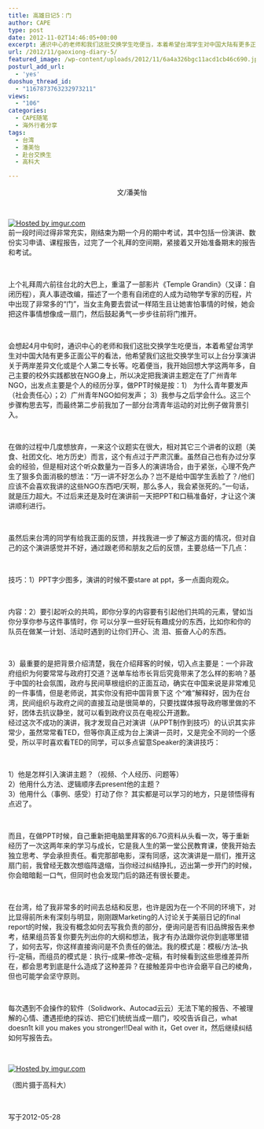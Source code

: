 ```yaml
---
title: 高雄日记5：门
author: CAPE
type: post
date: 2012-11-02T14:46:05+00:00
excerpt: 通识中心的老师和我们这批交换学生吃便当，本着希望台湾学生对中国大陆有更多正面公平的看法，他希望我们这批交换学生可以上台分享演讲关于两岸差异文化或是个人第二专长等。
url: /2012/11/gaoxiong-diary-5/
featured_image: /wp-content/uploads/2012/11/6a4a326bgc11acd1cb46c690.jpg
posturl_add_url:
  - 'yes'
duoshuo_thread_id:
  - "1167873763232973211"
views:
  - "106"
categories:
  - CAPE随笔
  - 海外行者分享
tags:
  - 台湾
  - 潘美怡
  - 赴台交换生
  - 高科大

---
```

<p style="text-align: center;">
  文/潘美怡
</p>

&nbsp;

[![][1]][2]  
前一段时间过得非常充实，刚结束为期一个月的期中考试，其中包括一份演讲、数份实习申请、课程报告，过完了一个礼拜的空间期，紧接着又开始准备期末的报告和考试。

&nbsp;

上个礼拜周六前往台北的大巴上，重温了一部影片《Temple Grandin》（又译：自闭历程），真人事迹改编，描述了一个患有自闭症的人成为动物学专家的历程，片中出现了非常多的“门”，当女主角要去尝试一样陌生且让她害怕事情的时候，她会把这件事情想像成一扇门，然后鼓起勇气一步步往前将门推开。

&nbsp;

会想起4月中旬时，通识中心的老师和我们这批交换学生吃便当，本着希望台湾学生对中国大陆有更多正面公平的看法，他希望我们这批交换学生可以上台分享演讲关于两岸差异文化或是个人第二专长等。吃着便当，我开始回想大学这两年多，自己主要的校外实践都放在NGO身上，所以决定把我演讲主题定在了广州青年NGO，出发点主要是个人的经历分享，做PPT时候是按：1） 为什么青年要发声（社会责任心）；2）广州青年NGO如何发声； 3）我参与之后学会什么。这三个步骤构思去写，而最终第二步前我加了一部分台湾青年运动的对比例子做背景引入。

&nbsp;

在做的过程中几度想放弃，一来这个议题实在很大，相对其它三个讲者的议题（美食、社团文化、地方历史）而言，这个有点过于严肃沉重。虽然自己也有办过分享会的经验，但是相对这个听众数量为一百多人的演讲场合，由于紧张，心理不免产生了狠多负面消极的想法：“万一讲不好怎么办？岂不是给中国学生丢脸了？/他们应该不会喜欢我讲的这些NGO东西吧/天啊，那么多人，我会紧张死的。”一句话，就是压力超大。不过后来还是及时在演讲前一天把PPT和口稿准备好，才让这个演讲顺利进行。

&nbsp;

虽然后来台湾的同学有给我正面的反馈，并找我进一步了解这方面的情况，但对自己的这个演讲感觉并不好，通过跟老师和朋友之后的反馈，主要总结一下几点：

&nbsp;

技巧：1）PPT字少图多，演讲的时候不要stare at ppt，多一点面向观众。

&nbsp;

内容：2）要引起听众的共鸣，即你分享的内容要有引起他们共鸣的元素，譬如当你分享你参与这件事情时，你 可以分享一些好玩有趣成分的东西，比如你和你的队员在做某一计划、活动时遇到的让你们开心、流 泪、振奋人心的东西。

&nbsp;

3）最重要的是把背景介绍清楚，我在介绍拜客的时候，切入点主要是：一个非政府组织为何要常常与政府打交道？送单车给市长背后究竟带来了怎么样的影响？基于中国的社会氛围，政府与民间草根组织的正面互动，确实在中国来说是非常难见的一件事情，但是老师说，其实你没有把中国背景下这 个“难”解释好，因为在台湾，民间组织与政府之间的直接互动是很简单的，只要找媒体报导政府哪里做的不好，团体去抗议静坐，就可以看到政府议员在电视公开道歉。  
经过这次不成功的演讲，我才发现自己对演讲（从PPT制作到技巧）的认识其实非常少，虽然常常看TED，但等你真正成为台上演讲一员时，又是完全不同的一个感受，所以平时喜欢看TED的同学，可以多点留意Speaker的演讲技巧：

&nbsp;

1）他是怎样引入演讲主题？（视频、个人经历、问题等）  
2）他用什么方法、逻辑顺序去present他的主题？  
3）他用什么（事例、感受）打动了你？ 其实都是可以学习的地方，只是领悟得有点迟了。

&nbsp;

而且，在做PPT时候，自己重新把电脑里拜客的6.7G资料从头看一次，等于重新经历了一次这两年来的学习与成长，它是我人生的第一堂公民教育课，使我开始去独立思考、学会承担责任。看完那部电影，深有同感，这次演讲是一扇们，推开这扇门前，我曾经无数次想临阵退缩，当你经过纠结挣扎，迈出第一步开门的时候，你会暗暗鬆一口气，但同时也会发现门后的路还有很长要走。

&nbsp;

在台湾，给了我非常多的时间去总结和反思，也许是因为在一个不同的环境下，对比显得前所未有深刻与明显，刚刚跟Marketing的人讨论关于美丽日记的final report的时候，我没有概念如何去写我负责的部分，便询问是否有旧品牌报告来参考，结果组员答复你要先列出你的大纲和想法，我才有办法跟你说你到底哪里错了，如何去写，你这样直接询问是不负责任的做法。我的模式是：模板/方法&#8211;执行&#8211;定稿，而组员的模式是：执行&#8211;成果&#8211;修改&#8211;定稿，有时候看到这些思维差异所在，都会思考到底是什么造成了这种差异？在接触差异中也许会磨平自己的棱角，但也可能学会坚守原则。

&nbsp;

每次遇到不会操作的软件（Solidwork、Autocad云云）无法下笔的报告、不被理解的心情、遭遇拒绝的採访、把它们统统当成一扇门，咬咬告诉自己，what doesn1t kill you makes you stronger!!Deal with it，Get over it，然后继续纠结如何写报告去。

&nbsp;

[![][3]][4]

（图片摄于高科大）

&nbsp;

写于2012-05-28

 [1]: http://i.imgur.com/t8DHPl.jpg "Hosted by imgur.com"
 [2]: http://imgur.com/t8DHP
 [3]: http://i.imgur.com/1owjGl.jpg "Hosted by imgur.com"
 [4]: http://imgur.com/1owjG